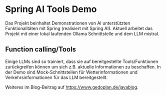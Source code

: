 # Spring AI Tools Demo

Das Projekt beinhaltet Demonstrationen von AI unterstützten Funktionalitäten mit Spring (realisiert mit Spring AI).
Aktuell arbeitet das Projekt mit einer lokal laufenden Ollama Schnittstelle und dem LLM mistral.

## Function calling/Tools

Einige LLMs sind so trainiert, dass sie auf bereitgestellte Tools/Funktionen zurückgreifen können um sich z.B. aktuelle Informationen zu beschaffen.
In der Demo sind Mock-Schnittstellen für Wetterinformationen und Verkehrsinformationen für das LLM bereitgestellt.

Weiteres im Blog-Beitrag auf https://www.gedoplan.de/javablog.
